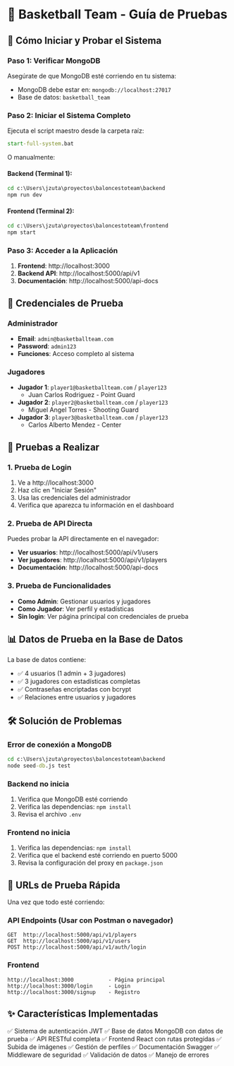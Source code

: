 # 🏀 Basketball Team - Guía de Pruebas

## 🚀 Cómo Iniciar y Probar el Sistema

### Paso 1: Verificar MongoDB
Asegúrate de que MongoDB esté corriendo en tu sistema:
- MongoDB debe estar en: `mongodb://localhost:27017`
- Base de datos: `basketball_team`

### Paso 2: Iniciar el Sistema Completo
Ejecuta el script maestro desde la carpeta raíz:
```cmd
start-full-system.bat
```

O manualmente:

#### Backend (Terminal 1):
```cmd
cd c:\Users\jzuta\proyectos\baloncestoteam\backend
npm run dev
```

#### Frontend (Terminal 2):
```cmd
cd c:\Users\jzuta\proyectos\baloncestoteam\frontend
npm start
```

### Paso 3: Acceder a la Aplicación
1. **Frontend**: http://localhost:3000
2. **Backend API**: http://localhost:5000/api/v1
3. **Documentación**: http://localhost:5000/api-docs

## 🔐 Credenciales de Prueba

### Administrador
- **Email**: `admin@basketballteam.com`
- **Password**: `admin123`
- **Funciones**: Acceso completo al sistema

### Jugadores
- **Jugador 1**: `player1@basketballteam.com` / `player123`
  - Juan Carlos Rodriguez - Point Guard
- **Jugador 2**: `player2@basketballteam.com` / `player123`
  - Miguel Angel Torres - Shooting Guard
- **Jugador 3**: `player3@basketballteam.com` / `player123`
  - Carlos Alberto Mendez - Center

## 🧪 Pruebas a Realizar

### 1. Prueba de Login
1. Ve a http://localhost:3000
2. Haz clic en "Iniciar Sesión"
3. Usa las credenciales del administrador
4. Verifica que aparezca tu información en el dashboard

### 2. Prueba de API Directa
Puedes probar la API directamente en el navegador:
- **Ver usuarios**: http://localhost:5000/api/v1/users
- **Ver jugadores**: http://localhost:5000/api/v1/players
- **Documentación**: http://localhost:5000/api-docs

### 3. Prueba de Funcionalidades
- **Como Admin**: Gestionar usuarios y jugadores
- **Como Jugador**: Ver perfil y estadísticas
- **Sin login**: Ver página principal con credenciales de prueba

## 📊 Datos de Prueba en la Base de Datos

La base de datos contiene:
- ✅ 4 usuarios (1 admin + 3 jugadores)
- ✅ 3 jugadores con estadísticas completas
- ✅ Contraseñas encriptadas con bcrypt
- ✅ Relaciones entre usuarios y jugadores

## 🛠️ Solución de Problemas

### Error de conexión a MongoDB
```cmd
cd c:\Users\jzuta\proyectos\baloncestoteam\backend
node seed-db.js test
```

### Backend no inicia
1. Verifica que MongoDB esté corriendo
2. Verifica las dependencias: `npm install`
3. Revisa el archivo `.env`

### Frontend no inicia
1. Verifica las dependencias: `npm install`
2. Verifica que el backend esté corriendo en puerto 5000
3. Revisa la configuración del proxy en `package.json`

## 📱 URLs de Prueba Rápida

Una vez que todo esté corriendo:

### API Endpoints (Usar con Postman o navegador)
```
GET  http://localhost:5000/api/v1/players
GET  http://localhost:5000/api/v1/users
POST http://localhost:5000/api/v1/auth/login
```

### Frontend
```
http://localhost:3000           - Página principal
http://localhost:3000/login     - Login
http://localhost:3000/signup    - Registro
```

## ✨ Características Implementadas

✅ Sistema de autenticación JWT
✅ Base de datos MongoDB con datos de prueba
✅ API RESTful completa
✅ Frontend React con rutas protegidas
✅ Subida de imágenes
✅ Gestión de perfiles
✅ Documentación Swagger
✅ Middleware de seguridad
✅ Validación de datos
✅ Manejo de errores
